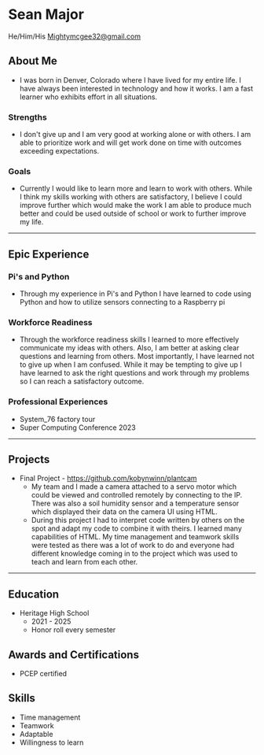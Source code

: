 # Sean Major
He/Him/His
Mightymcgee32@gmail.com
## About Me
* I was born in Denver, Colorado where I have lived for my entire life. I have always been interested in technology and how it works. I am a fast learner who exhibits effort in all situations.
### Strengths
- I don't give up and I am very good at working alone or with others. I am able to prioritize work and will get work done on time with outcomes exceeding expectations.
### Goals
- Currently I would like to learn more and learn to work with others. While I think my skills working with others are satisfactory, I believe I could improve further which would make the work I am able to produce much better and could be  used outside of school or work to further improve my life.
---
## Epic Experience

### Pi's and Python
- Through my experience in Pi's and Python I have learned to code using Python and how to utilize sensors connecting to a Raspberry pi
### Workforce Readiness
- Through the workforce readiness skills I learned to more effectively communicate my ideas with others. Also, I am better at asking clear questions and learning from others. Most importantly, I have learned not to give up when I am confused. While it may be tempting to give up I have learned to ask the right questions and work through my problems so I can reach a satisfactory outcome.
### Professional Experiences
- System_76 factory tour
- Super Computing Conference 2023

---
## Projects
- Final Project - https://github.com/kobynwinn/plantcam
	- My team and I made a camera attached to a servo motor which could be viewed and controlled remotely by connecting to the IP. There was also a soil humidity sensor and a temperature sensor which displayed their data on the camera UI using HTML.
	- During this project I had to interpret code written by others on the spot and adapt my code to combine it with theirs. I learned many capabilities of HTML. My time management and teamwork skills were tested as there was a lot of work to do and everyone had different knowledge coming in to the project which was used to teach and learn from each other.
---
## Education
- Heritage High School 
	- 2021 - 2025
	- Honor roll every semester
## Awards and Certifications
- PCEP certified
## Skills
- Time management
- Teamwork
- Adaptable
- Willingness to learn
